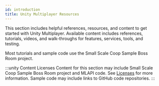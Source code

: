 ```yaml
---
id: introduction
title: Unity Multiplayer Resources
---
```


This section includes helpful references, resources, and content to get started with Unity Multiplayer. Available content includes references, tutorials, videos, and walk-throughs for features, services, tools, and testing.

Most tutorials and sample code use the Small Scale Coop Sample Boss Room project.

:::unity Content Licenses
Content for this section may include Small Scale Coop Sample Boss Room project and MLAPI code. See [Licenses](/reference/license) for more information. Sample code may include links to GitHub code repositories.
:::
